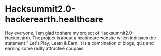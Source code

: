# Hacksummit2.0-hackerearth.healthcare
Hey everyone, I am glad to share my project of Hacksummit2.0- Hackerearth. The project is about a healthcare website which indicates the statement " Let's Play, Learn &amp; Earn. It is a combination of blogs, quiz and earning some really attractive coupons.
